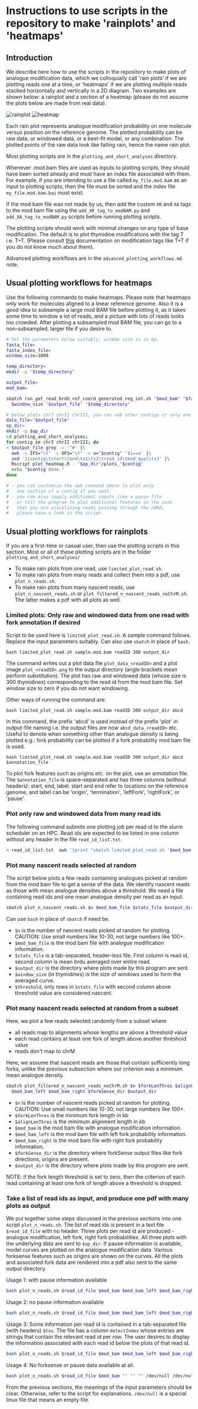 # Instructions to use scripts in the repository to make 'rainplots' and 'heatmaps'

## Introduction

We describe here how to use the scripts in the repository to make plots of analogue modification data,
which we colloquially call 'rain plots' if we are plotting reads one at a time, or 'heatmaps' if we
are plotting multiple reads stacked horizontally and vertically in a 2D diagram.
Two examples are shown below: a rainplot and a section of a heatmap
(please do not assume the plots below are made from real data).

![rainplot](sample_rain_plot.png "Rainplot")
![heatmap](sample_heatmap.png "Heatmap")

Each rain plot represents analogue modification probability on one molecule versus position on the reference genome.
The plotted probability can be raw data, or windowed data, or a best-fit model, or any combination.
The plotted points of the raw data look like falling rain, hence the name rain plot.

Most plotting scripts are in the `plotting_and_short_analyses` directory.

Whenever .mod.bam files are used as inputs to plotting scripts, they should have been sorted
already and must have an index file associated with them. For example, if you are intending to use a file
called `my_file.mod.bam` as an input to plotting scripts, then the file must be sorted and the index file
`my_file.mod.bam.bai` must exist.

If the mod bam file was not made by us, then add the custom `XR` and `XA` tags to the mod bam file
using the `add_XR_tag_to_modBAM.py` and `add_XA_tag_to_modBAM.py` scripts before running plotting scripts.

The plotting scripts should work with minimal changes on any type of base modification.
The default is to plot thymidine modifications with the tag T i.e. T+T.
(Please consult [this](https://samtools.github.io/hts-specs/SAMtags.pdf) documentation
on modification tags like T+T if you do not know much about them).

Advanced plotting workflows are in the `advanced_plotting_workflows.md` note.

## Usual plotting workflows for heatmaps

Use the following commands to make heatmaps. Please note that heatmaps only work
for molecules aligned to a linear reference genome. Also it is a good idea to
subsample a large mod BAM file before plotting it, as it takes some time to
window a lot of reads, and a picture with lots of reads looks too crowded.
After plotting a subsampled mod BAM file, you can go to a non-subsampled,
larger file if you desire to.

```bash
# Set the parameters below suitably; window size is in bp.
fasta_file=
fasta_index_file=
window_size=1000

temp_directory=
mkdir -p "$temp_directory"

output_file=
mod_bam=

sbatch run_get_read_brdU_ref_coord_generated_reg_int.sh "$mod_bam" "$fasta_file" "$fasta_index_file" \
  $window_size "$output_file" "$temp_directory"

# below plots chrI chrII chrIII, you can sub other contigs or only one contig.
data_file="$output_file"
op_dir=
mkdir -p $op_dir
cd plotting_and_short_analyses;
for contig in chrI chrII chrIII; do
< $output_file grep -v '^#' |\
  awk -v IFS="\t" -v OFS="\t" -v a="$contig" '$1==a' |\
  sed '1icontig\tstart\tend\tx1\tx2\tread_id\tmod_qual\tx3' |\
  Rscript plot_heatmap.R - "$op_dir"/plots_"$contig" 
  echo "$contig done."
done

# - you can customize the awk command above to plot only
#   one section of a contig if you want.
# - you can also supply additional inputs like a pause file
#   or tell the program to plot additional features in the case
#   that you are visualizing reads passing through the rDNA;
#   please have a look in the script.
```

## Usual plotting workflows for rainplots

If you are a first-time or casual user, then use the plotting scripts in this section.
Most or all of these plotting scripts are in the folder `plotting_and_short_analyses/`

- To make rain plots from one read, use `limited_plot_read.sh`.
- To make rain plots from many reads and collect them into a pdf, use `plot_n_reads.sh`.
- To make rain plots from many nascent reads, use `plot_n_nascent_reads.sh`
or `plot_filtered_n_nascent_reads_noChrM.sh`. The latter makes a pdf with all plots as well.

### Limited plots: Only raw and windowed data from one read with fork annotation if desired

Script to be used here is `limited_plot_read.sh`.
A sample command follows.
Replace the input parameters suitably.
Can also use `sbatch` in place of `bash`.

```shell
bash limited_plot_read.sh sample.mod.bam readID 300 output_dir
```

The command writes out a plot data file `plot_data_<readID>` and a plot image `plot_<readID>.png`
to the output directory (angle brackets mean perform substitution).
The plot has raw and windowed data (whose size is 300 thymidines) corresponding to the read id from the mod bam file.
Set window size to zero if you do not want windowing.

Other ways of running the command are:

```shell
bash limited_plot_read.sh sample.mod.bam readID 300 output_dir abcd
```

In this command, the prefix 'abcd' is used instead of the prefix 'plot' in output-file naming
i.e. the output files are now `abcd_data_<readID>` etc.
Useful to denote when something other than analogue density is being plotted e.g.: fork probability
can be plotted if a fork probability mod bam file is used.

```shell
bash limited_plot_read.sh sample.mod.bam readID 300 output_dir abcd $annotation_file
```

To plot fork features such as origins etc. on the plot, use an annotation file.
The `$annotation_file` is space-separated and has three columns (without headers):
start, end, label. start and end refer to locations on the reference genome,
and label can be 'origin', 'termination', 'leftFork', 'rightFork', or 'pause'.

### Plot only raw and windowed data from many read ids

The following command submits one plotting job per read id to the slurm scheduler on an HPC.
Read ids are expected to be listed in one column without any header in the file `read_id_list.txt`.

```bash
< read_id_list.txt  awk '{print "sbatch limited_plot_read.sh '$mod_bam' " $0 " 300 '$op_dir' "}' | bash
```

### Plot many nascent reads selected at random

The script below plots a few reads containing analogues picked at random from the mod bam file to get
a sense of the data.
We identify nascent reads as those with mean analogue densities above a threshold. 
We need a file containing read ids and one mean analogue density per read as an input. 

```bash
sbatch plot_n_nascent_reads.sh $n $mod_bam_file $stats_file $output_dir $window_size $threshold
```

Can use `bash` in place of `sbatch` if need be.

* `$n` is the number of nascent reads picked at random for plotting.
CAUTION: Use small numbers like 10-30, not large numbers like 100+.
* `$mod_bam_file` is the mod bam file with analogue modification information.
* `$stats_file` is a tab-separated, header-less file. 
First column is read id, second column is mean brdu averaged over entire read.
* `$output_dir` is the directory where plots made by this program are sent.
* `$window_size` (in thymidines) is the size of windows used to form the averaged curve.
* `$threshold`, only rows in `$stats_file` with second column above threshold value are considered nascent.


### Plot many nascent reads selected at random from a subset

Here, we plot a few reads selected randomly from a subset where 
- all reads map to alignments whose lengths are above a threshold value
- each read contains at least one fork of length above another threshold value
- reads don't map to chrM

Here, we assume that nascent reads are those that contain sufficiently long forks, unlike
the previous subsection where our criterion was a minimum mean analogue density.

```bash
sbatch plot_filtered_n_nascent_reads_noChrM.sh $n $forkLenThres $alignLenThres $mod_bam\
  $mod_bam_left $mod_bam_right $forkSense_dir $output_dir
```

* `$n` is the number of nascent reads picked at random for plotting.
CAUTION: Use small numbers like 10-30, not large numbers like 100+.
* `$forkLenThres` is the minimum fork length in kb
* `$alignLenThres` is the minimum alignment length in kb
* `$mod_bam` is the mod bam file with analogue modification information.
* `$mod_bam_left` is the mod bam file with left fork probability information.
* `$mod_bam_right` is the mod bam file with right fork probability information.
* `$forkSense_dir` is the directory where forkSense output files like fork directions, origins are present.
* `$output_dir` is the directory where plots made by this program are sent.

NOTE: if the fork length threshold is set to zero, then the criterion of each read containing
at least one fork of length above a threshold is dropped.

### Take a list of read ids as input, and produce one pdf with many plots as output

We put together some steps discussed in the previous sections into one script `plot_n_reads.sh`.
The list of read ids is present in a text file `$read_id_file` with no header.
Three plots per read id are produced - analogue modification, left fork, right fork probabilities.
All three plots with the underlying data are sent to `$op_dir`.
If pause information is available, model curves are plotted on the analogue modification data.
Various forksense features such as origins are shown on the curves.
All the plots and associated fork data are rendered into a pdf also sent to the same output directory.

Usage 1: with pause information available

```bash
bash plot_n_reads.sh $read_id_file $mod_bam $mod_bam_left $mod_bam_right $forksense_dir $pause_file $fasta_file $op_dir
```

Usage 2: no pause information available

```bash
bash plot_n_reads.sh $read_id_file $mod_bam $mod_bam_left $mod_bam_right $forksense_dir /dev/null /dev/null $op_dir
```

Usage 3: Some information per read id is contained in a tab-separated file (with headers) `$tsv`.
The file has a column `detectIndex` whose entries are strings that contain the relevant read id per row.
The user desires to display the information associated with each read id below the plots of that read id.

```bash
bash plot_n_reads.sh $read_id_file $mod_bam $mod_bam_left $mod_bam_right $forksense_dir $tsv /dev/null $op_dir
```

Usage 4: No forksense or pause data available at all.

```bash
bash plot_n_reads.sh $read_id_file $mod_bam "" "" "" /dev/null /dev/null $op_dir
```

From the previous sections, the meanings of the input parameters should be clear.
Otherwise, refer to the script for explanations.
`/dev/null` is a special linux file that means an empty file.